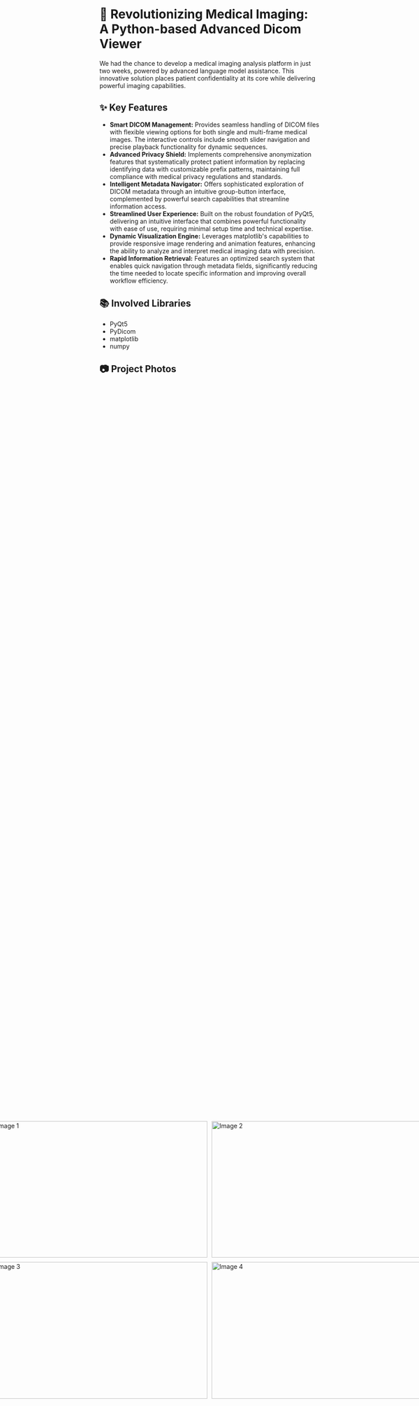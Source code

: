 # 🚀 Revolutionizing Medical Imaging: A Python-based Advanced Dicom Viewer

We had the chance to develop a medical imaging analysis platform in just two weeks, powered by advanced language model assistance. This innovative solution places patient confidentiality at its core while delivering powerful imaging capabilities.

## ✨ Key Features
- **Smart DICOM Management:** Provides seamless handling of DICOM files with flexible viewing options for both single and multi-frame medical images. The interactive controls include smooth slider navigation and precise playback functionality for dynamic sequences.
- **Advanced Privacy Shield:** Implements comprehensive anonymization features that systematically protect patient information by replacing identifying data with customizable prefix patterns, maintaining full compliance with medical privacy regulations and standards.
- **Intelligent Metadata Navigator:** Offers sophisticated exploration of DICOM metadata through an intuitive group-button interface, complemented by powerful search capabilities that streamline information access.
- **Streamlined User Experience:** Built on the robust foundation of PyQt5, delivering an intuitive interface that combines powerful functionality with ease of use, requiring minimal setup time and technical expertise.
- **Dynamic Visualization Engine:** Leverages matplotlib's capabilities to provide responsive image rendering and animation features, enhancing the ability to analyze and interpret medical imaging data with precision.
- **Rapid Information Retrieval:** Features an optimized search system that enables quick navigation through metadata fields, significantly reducing the time needed to locate specific information and improving overall workflow efficiency.

## 📚 Involved Libraries
- PyQt5
- PyDicom
- matplotlib
- numpy

## 📷 Project Photos
<div style="display: flex; justify-content: center; align-items: center; height: 100vh;">
  <div style="display: grid; grid-template-columns: repeat(2, 1fr); gap: 10px;">
    <img src="https://github.com/user-attachments/assets/740d8e62-fecd-4f47-940c-dc24b0f6a83c" width="500px" height="312.5px" alt="Image 1">
    <img src="https://github.com/user-attachments/assets/d214bf9a-8342-4371-8183-f2dbff9c39eb" width="500px" height="312.5px" alt="Image 2">
    <img src="https://github.com/user-attachments/assets/221e9976-44e7-40ce-9214-b30e4a9e42c6" width="500px" height="312.5px" alt="Image 3">
    <img src="https://github.com/user-attachments/assets/b6ebc7b8-ae33-4cda-82a1-8ce6debe5a46" width="500px" height="312.5px" alt="Image 4">
  </div>
</div>

## 🦸‍♂️ Team
- Mostafa Hany
- Moustafa Ali
- Mostafa Hazem
- Muhammad Nasser

## 🧾 License
This project is licensed under the MIT License - see the [LICENSE](https://github.com/MH06M/-Dicom-Viewer-Python-Desktop-Application/blob/main/LICENSE) for details.

## 📞 Contact
Email: mostafahany748@gmail.com <br>
LinkedIn: www.linkedin.com/in/moustafaali1



